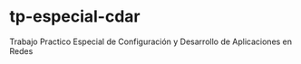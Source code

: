 # tp-especial-cdar
Trabajo Practico Especial de Configuración y Desarrollo de Aplicaciones en Redes
